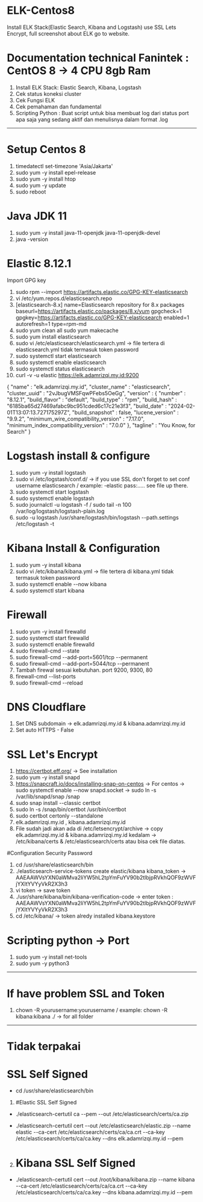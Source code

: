 # ELK-Centos8
Install ELK Stack(Elastic Search, Kibana and Logstash) use SSL Lets Encrypt, full screenshot about ELK go to website.

# Documentation technical Fanintek : CentOS 8 -> 4 CPU 8gb Ram
1. Install ELK Stack: Elastic Search, Kibana, Logstash
2. Cek status koneksi cluster
3. Cek Fungsi ELK
4. Cek pemahaman dan fundamental
5. Scripting Python : Buat script untuk bisa membuat log dari status port apa saja yang sedang aktif dan menulisnya dalam format .log
------------------------------------------------------------------------------------------------------------------------------------------------------------------------

# Setup Centos 8
1. timedatectl set-timezone 'Asia/Jakarta'
2. sudo yum -y install epel-release
3. sudo yum -y install htop
4. sudo yum -y update
5. sudo reboot

# Java JDK 11
1. sudo yum -y install java-11-openjdk java-11-openjdk-devel
2. java -version

# Elastic 8.12.1
Import GPG key
1. sudo rpm --import https://artifacts.elastic.co/GPG-KEY-elasticsearch
2. vi /etc/yum.repos.d/elasticsearch.repo
3. [elasticsearch-8.x]
name=Elasticsearch repository for 8.x packages
baseurl=https://artifacts.elastic.co/packages/8.x/yum
gpgcheck=1
gpgkey=https://artifacts.elastic.co/GPG-KEY-elasticsearch
enabled=1
autorefresh=1
type=rpm-md
4. sudo yum clean all
   sudo yum makecache
5. sudo yum install elasticsearch
6. sudo vi /etc/elasticsearch/elasticsearch.yml -> file tertera di elasticsearch.yml tidak termasuk token password
7. sudo systemctl start elasticsearch
8. sudo systemctl enable elasticsearch
9. sudo systemctl status elasticsearch
10. curl -v -u elastic https://elk.adamrizqi.my.id:9200

{
  "name" : "elk.adamrizqi.my.id",
  "cluster_name" : "elasticsearch",
  "cluster_uuid" : "2vJbugVMSFqwPFebs5OeGg",
  "version" : {
    "number" : "8.12.1",
    "build_flavor" : "default",
    "build_type" : "rpm",
    "build_hash" : "6185ba65d27469afabc9bc951cded6c17c21e3f3",
    "build_date" : "2024-02-01T13:07:13.727175297Z",
    "build_snapshot" : false,
    "lucene_version" : "9.9.2",
    "minimum_wire_compatibility_version" : "7.17.0",
    "minimum_index_compatibility_version" : "7.0.0"
  },
  "tagline" : "You Know, for Search"
}

# Logstash install & configure
1. sudo yum -y install logstash
2. sudo vi /etc/logstash/conf.d/ -> if you use SSL don't forget to set conf username elasticsearch / example: -elastic pass:..... see file up there.
3. sudo systemctl start logstash
4. sudo systemctl enable logstash
5. sudo journalctl -u logstash -f / sudo tail -n 100 /var/log/logstash/logstash-plain.log
6. sudo -u logstash /usr/share/logstash/bin/logstash --path.settings /etc/logstash -t

# Kibana Install & Configuration
1. sudo yum -y install kibana
2. sudo vi /etc/kibana/kibana.yml -> file tertera di kibana.yml tidak termasuk token password
3. sudo systemctl enable --now kibana
4. sudo systemctl start kibana

# Firewall
1. sudo yum -y install firewalld
2. sudo systemctl start firewalld
3. sudo systemctl enable firewalld
4. sudo firewall-cmd --state 
5. sudo firewall-cmd --add-port=5601/tcp --permanent
6. sudo firewall-cmd --add-port=5044/tcp --permanent
7. Tambah firewal sesuai kebutuhan. port 9200, 9300, 80
8. firewall-cmd --list-ports
9. sudo firewall-cmd --reload

# DNS Cloudflare
1. Set DNS subdomain -> elk.adamrizqi.my.id & kibana.adamrizqi.my.id 
2. Set auto HTTPS - False 

# SSL Let's Encrypt
1. https://certbot.eff.org/ -> See installation
2. sudo yum -y install snapd
3. https://snapcraft.io/docs/installing-snap-on-centos -> For centos -> sudo systemctl enable --now snapd.socket -> sudo ln -s /var/lib/snapd/snap /snap
4. sudo snap install --classic certbot
5. sudo ln -s /snap/bin/certbot /usr/bin/certbot
6. sudo certbot certonly --standalone
7. elk.adamrizqi.my.id , kibana.adamrizqi.my.id
8. File sudah jadi akan ada di /etc/letsencrypt/archive -> copy elk.adamrizqi.my.id & kibana.adamrizqi.my.id kedalam -> /etc/kibana/certs & /etc/elasticsearch/certs
   atau bisa cek file diatas.

#Configuration Security Password
1. cd /usr/share/elasticsearch/bin
2. ./elasticsearch-service-tokens create elastic/kibana kibana_token -> AAEAAWVsYXN0aWMva2liYW5hL2tpYmFuYV90b2tlbjpRVkhQOF9zWVFjYXItYVYyVkR2X3h3
3. vi token -> save token
4. ./usr/share/kibana/bin/kibana-verification-code -> enter token : AAEAAWVsYXN0aWMva2liYW5hL2tpYmFuYV90b2tlbjpRVkhQOF9zWVFjYXItYVYyVkR2X3h3
5. cd /etc/kibana/ -> token alredy installed kibana.keystore

# Scripting python -> Port
1. sudo yum -y install net-tools
2. sudo yum -y python3


----------
# If have problem SSL and Token
1. chown -R yourusername:yourusername / example: chown -R kibana:kibana ./ -> for all folder

----------
# Tidak terpakai
# SSL Self Signed
- cd /usr/share/elasticsearch/bin
1. #Elastic SSL Self Signed

- ./elasticsearch-certutil ca --pem --out /etc/elasticsearch/certs/ca.zip

- ./elasticsearch-certutil cert --out /etc/elasticsearch/elastic.zip --name elastic --ca-cert /etc/elasticsearch/certs/ca/ca.crt --ca-key /etc/elasticsearch/certs/ca/ca.key --dns elk.adamrizqi.my.id --pem

2. # Kibana SSL Self Signed

- ./elasticsearch-certutil cert --out /root/kibana/kibana.zip --name kibana --ca-cert /etc/elasticsearch/certs/ca/ca.crt --ca-key /etc/elasticsearch/certs/ca/ca.key --dns kibana.adamrizqi.my.id --pem

